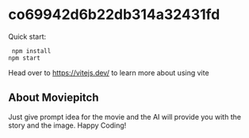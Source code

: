 # co69942d6b22db314a32431fd

Quick start:

```
 npm install
npm start
````

Head over to <https://vitejs.dev/> to learn more about using vite

## About Moviepitch
Just give prompt idea for the movie and the AI will provide you with the story and the image.
Happy Coding!
